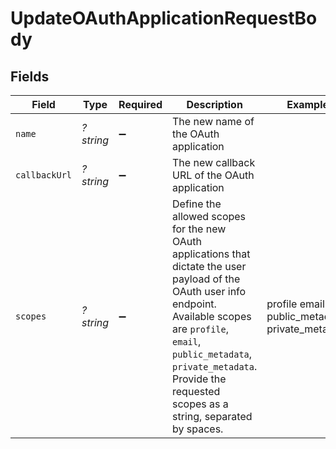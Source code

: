 # UpdateOAuthApplicationRequestBody


## Fields

| Field                                                                                                                                                                                                                                                                  | Type                                                                                                                                                                                                                                                                   | Required                                                                                                                                                                                                                                                               | Description                                                                                                                                                                                                                                                            | Example                                                                                                                                                                                                                                                                |
| ---------------------------------------------------------------------------------------------------------------------------------------------------------------------------------------------------------------------------------------------------------------------- | ---------------------------------------------------------------------------------------------------------------------------------------------------------------------------------------------------------------------------------------------------------------------- | ---------------------------------------------------------------------------------------------------------------------------------------------------------------------------------------------------------------------------------------------------------------------- | ---------------------------------------------------------------------------------------------------------------------------------------------------------------------------------------------------------------------------------------------------------------------- | ---------------------------------------------------------------------------------------------------------------------------------------------------------------------------------------------------------------------------------------------------------------------- |
| `name`                                                                                                                                                                                                                                                                 | *?string*                                                                                                                                                                                                                                                              | :heavy_minus_sign:                                                                                                                                                                                                                                                     | The new name of the OAuth application                                                                                                                                                                                                                                  |                                                                                                                                                                                                                                                                        |
| `callbackUrl`                                                                                                                                                                                                                                                          | *?string*                                                                                                                                                                                                                                                              | :heavy_minus_sign:                                                                                                                                                                                                                                                     | The new callback URL of the OAuth application                                                                                                                                                                                                                          |                                                                                                                                                                                                                                                                        |
| `scopes`                                                                                                                                                                                                                                                               | *?string*                                                                                                                                                                                                                                                              | :heavy_minus_sign:                                                                                                                                                                                                                                                     | Define the allowed scopes for the new OAuth applications that dictate the user payload of the OAuth user info endpoint. Available scopes are `profile`, `email`, `public_metadata`, `private_metadata`. Provide the requested scopes as a string, separated by spaces. | profile email public_metadata private_metadata                                                                                                                                                                                                                         |